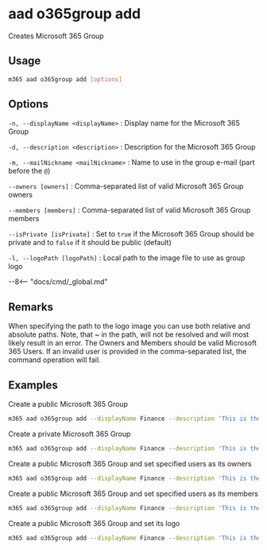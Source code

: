 # aad o365group add

Creates Microsoft 365 Group

## Usage

```sh
m365 aad o365group add [options]
```

## Options

`-n, --displayName <displayName>`
: Display name for the Microsoft 365 Group

`-d, --description <description>`
: Description for the Microsoft 365 Group

`-m, --mailNickname <mailNickname>`
: Name to use in the group e-mail (part before the `@`)

`--owners [owners]`
: Comma-separated list of valid Microsoft 365 Group owners

`--members [members]`
: Comma-separated list of valid Microsoft 365 Group members

`--isPrivate [isPrivate]`
: Set to `true` if the Microsoft 365 Group should be private and to `false` if it should be public (default)

`-l, --logoPath [logoPath]`
: Local path to the image file to use as group logo

--8<-- "docs/cmd/_global.md"

## Remarks

When specifying the path to the logo image you can use both relative and absolute paths. Note, that ~ in the path, will not be resolved and will most likely result in an error.
The Owners and Members should be valid Microsoft 365 Users. If an invalid user is provided in the comma-separated list, the command operation will fail.

## Examples

Create a public Microsoft 365 Group

```sh
m365 aad o365group add --displayName Finance --description 'This is the Contoso Finance Group. Please come here and check out the latest news, posts, files, and more.' --mailNickname finance
```

Create a private Microsoft 365 Group

```sh
m365 aad o365group add --displayName Finance --description 'This is the Contoso Finance Group. Please come here and check out the latest news, posts, files, and more.' --mailNickname finance --isPrivate true
```

Create a public Microsoft 365 Group and set specified users as its owners

```sh
m365 aad o365group add --displayName Finance --description 'This is the Contoso Finance Group. Please come here and check out the latest news, posts, files, and more.' --mailNickname finance --owners "DebraB@contoso.onmicrosoft.com,DiegoS@contoso.onmicrosoft.com"
```

Create a public Microsoft 365 Group and set specified users as its members

```sh
m365 aad o365group add --displayName Finance --description 'This is the Contoso Finance Group. Please come here and check out the latest news, posts, files, and more.' --mailNickname finance --members "DebraB@contoso.onmicrosoft.com,DiegoS@contoso.onmicrosoft.com"
```

Create a public Microsoft 365 Group and set its logo

```sh
m365 aad o365group add --displayName Finance --description 'This is the Contoso Finance Group. Please come here and check out the latest news, posts, files, and more.' --mailNickname finance --logoPath images/logo.png
```
